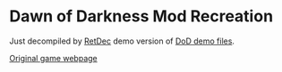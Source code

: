 # Dawn of Darkness Mod Recreation

Just decompiled by [RetDec](https://github.com/avast/retdec) demo version
of [DoD demo files](https://www.moddb.com/mods/dawn-of-darkness1).

[Original game webpage](https://web.archive.org/web/20001204162200/http://www.dawnofdarkness.com/news.html)
